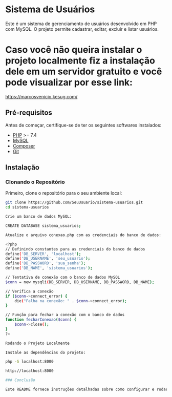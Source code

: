 # Sistema de Usuários

Este é um sistema de gerenciamento de usuários desenvolvido em PHP com MySQL. O projeto permite cadastrar, editar, excluir e listar usuários.

# Caso você não queira instalar o projeto localmente fiz a instalação dele em um servidor gratuito e você pode visualizar por esse link:

https://marcosvenicio.kesug.com/

## Pré-requisitos

Antes de começar, certifique-se de ter os seguintes softwares instalados:

- [PHP](https://www.php.net/downloads.php) >= 7.4
- [MySQL](https://dev.mysql.com/downloads/mysql/)
- [Composer](https://getcomposer.org/download/)
- [Git](https://git-scm.com/downloads)

## Instalação

### Clonando o Repositório

Primeiro, clone o repositório para o seu ambiente local:

```bash
git clone https://github.com/SeuUsuario/sistema-usuarios.git
cd sistema-usuarios

Crie um banco de dados MySQL:

CREATE DATABASE sistema_usuarios;

Atualize o arquivo conexao.php com as credenciais do banco de dados:

<?php
// Definindo constantes para as credenciais do banco de dados
define('DB_SERVER', 'localhost');
define('DB_USERNAME', 'seu_usuario');
define('DB_PASSWORD', 'sua_senha');
define('DB_NAME', 'sistema_usuarios');

// Tentativa de conexão com o banco de dados MySQL
$conn = new mysqli(DB_SERVER, DB_USERNAME, DB_PASSWORD, DB_NAME);

// Verifica a conexão
if ($conn->connect_error) {
    die("Falha na conexão: " . $conn->connect_error);
}

// Função para fechar a conexão com o banco de dados
function fecharConexao($conn) {
    $conn->close();
}
?>

Rodando o Projeto Localmente

Instale as dependências do projeto:

php -S localhost:8000

http://localhost:8000

### Conclusão

Este README fornece instruções detalhadas sobre como configurar e rodar o projeto localmente. Mas também dá a opção para ver o projeto rodando em uma url real hospedada em um servidor gratuito na internet com ssl.